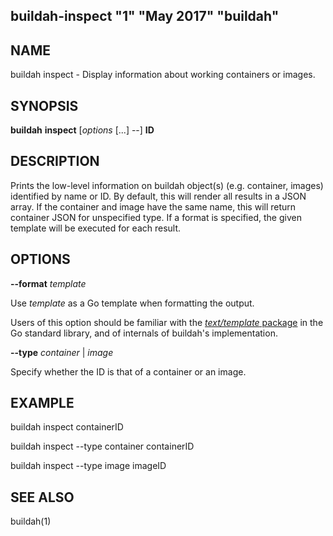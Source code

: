 ## buildah-inspect "1" "May 2017" "buildah"

## NAME
buildah inspect - Display information about working containers or images.

## SYNOPSIS
**buildah** **inspect** [*options* [...] --] **ID**

## DESCRIPTION
Prints the low-level information on buildah object(s) (e.g. container, images) identified by name or ID. By default, this will render all results in a
JSON array. If the container and image have the same name, this will return container JSON for unspecified type. If a format is specified, 
the given template will be executed for each result.

## OPTIONS

**--format** *template*

Use *template* as a Go template when formatting the output.

Users of this option should be familiar with the [*text/template*
package](https://golang.org/pkg/text/template/) in the Go standard library, and
of internals of buildah's implementation.

**--type** *container* | *image*

Specify whether the ID is that of a container or an image.

## EXAMPLE

buildah inspect containerID

buildah inspect --type container containerID

buildah inspect --type image imageID

## SEE ALSO
buildah(1)
